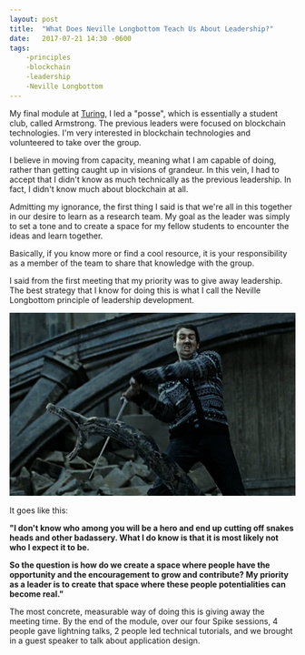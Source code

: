 ```yaml
---
layout: post
title:  "What Does Neville Longbottom Teach Us About Leadership?"
date:   2017-07-21 14:30 -0600
tags:
    -principles
    -blockchain
    -leadership
    -Neville Longbottom
---
```


My final module at [Turing](https://www.turing.io/), I led a "posse", which is essentially a student club, called Armstrong. The previous leaders were focused on blockchain technologies. I'm very interested in blockchain technologies and volunteered to take over the group.

I believe in moving from capacity, meaning what I am capable of doing, rather than getting caught up in visions of grandeur. In this vein, I had to accept that I didn't know as much technically as the previous leadership. In fact, I didn't know much about blockchain at all.

Admitting my ignorance, the first thing I said is that we're all in this together in our desire to learn as a research team. My goal as the leader was simply to set a tone and to create a space for my fellow students to encounter the ideas and learn together.

Basically, if you know more or find a cool resource, it is your responsibility as a member of the team to share that knowledge with the group.

I said from the first meeting that my priority was to give away leadership. The best strategy that I know for doing this is what I call the Neville Longbottom principle of leadership development.

![The Hero](/static/img/neville.png)

It goes like this:

**"I don't know who among you will be a hero and end up cutting off snakes heads and other badassery. What I do know is that it is most likely not who I expect it to be.**

**So the question is how do we create a space where people have the opportunity and the encouragement to grow and contribute? My priority as a leader is to create that space where these people potentialities can become real."**

The most concrete, measurable way of doing this is giving away the meeting time. By the end of the module, over our four Spike sessions, 4 people gave lightning talks, 2 people led technical tutorials, and we brought in a guest speaker to talk about application design.
